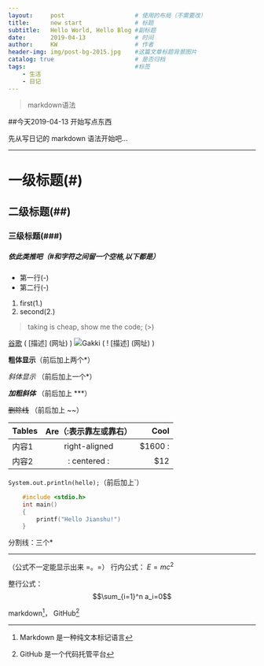```yaml
---
layout:     post                    # 使用的布局（不需要改）
title:      new start               # 标题 
subtitle:   Hello World, Hello Blog #副标题
date:       2019-04-13              # 时间
author:     KW                      # 作者
header-img: img/post-bg-2015.jpg    #这篇文章标题背景图片
catalog: true                       # 是否归档
tags:                               #标签
    - 生活
    - 日记
---
```


> markdown语法

##今天2019-04-13 开始写点东西

先从写日记的 markdown 语法开始吧...

***

# 一级标题(#)
## 二级标题(##)
### 三级标题(###)
##### 依此类推吧（#和字符之间留一个空格,以下都是）
- 第一行(-) 
- 第二行(-)
1. first(1.)
2. second(2.)
> taking is cheap, show me the code; (>)

[谷歌](www.google.com)  ( [描述] (网址) )
![Gakki ( ! [描述] (网址) ) ](https://upload-images.jianshu.io/upload_images/17260324-92b26dea184745de.jpg?imageMogr2/auto-orient/strip%7CimageView2/2/w/1240)

**粗体显示**（前后加上两个*）

*斜体显示* （前后加上一个*）

***加粗斜体***   （前后加上 ***）

~~删除线~~    （前后加上 ~~）


| Tables      | Are（:表示靠左或靠右）| Cool  |
| ------------  |:-------------:| --------:|
| 内容1     | right-aligned | $1600 :|
| 内容2     | : centered : |   $12 |

`System.out.println(helle);`（前后加上`）

```c
    #include <stdio.h>
    int main()
    {
        printf("Hello Jianshu!")
    }
```

分割线：三个* 

---

（公式不一定能显示出来 =。=）
行内公式：	$E=mc^2$

整行公式：	$$\sum_{i=1}^n a_i=0$$


markdown[^1]， GitHub[^2]

[^1]: Markdown 是一种纯文本标记语言

[^2]: GitHub 是一个代码托管平台